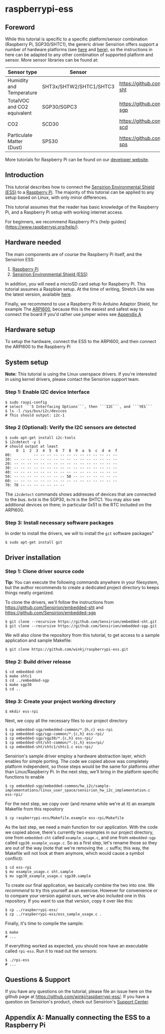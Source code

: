 # raspberrypi-ess

## Foreword

While this tutorial is specific to a specific platform/sensor combination (Raspberry Pi, SGP30/SHTC1), the generic driver Sensirion offers support a number of hardware platforms (see [here](https://github.com/Sensirion/embedded-common/tree/master/hw_i2c/sample-implementations) and [here](https://github.com/Sensirion/embedded-common/tree/master/sw_i2c/sample-implementations)), so the instructions in here can be adapted to any other combination of supported platform and sensor. More sensor libraries can be found at:

| Sensor type | Sensor | URL |
| ----------- | ------ | --- |
| Humidity and Temperature | SHT3x/SHTW2/SHTC1/SHTC3 | https://github.com/Sensirion/embedded-sht |
| TotalVOC and CO2 equivalent | SGP30/SGPC3 | https://github.com/Sensirion/embedded-sgp |
| CO2 | SCD30 | https://github.com/Sensirion/embedded-scd |
| Particulate Matter (Dust) | SPS30 | https://github.com/Sensirion/embedded-sps |

More tutorials for Raspberry Pi can be found on our [developer website](https://developer.sensirion.com/platforms/raspberry-pi/).

## Introduction

This tutorial describes how to connect the [Sensirion Environmental Shield (ESS)](https://http://developer.sensirion.com/ess) to a [Raspberry Pi](http://raspberrypi.org). The majority of this tutorial can be applied to any setup based on Linux, with only minor differences.

This tutorial assumes that the reader has basic knowledge of the Raspberry Pi, and a Raspberry Pi setup with working internet access.

For beginners, we recommend Raspberry Pi's {help guides](https://www.raspberrypi.org/help/).

## Hardware needed

The main components are of course the Raspberry Pi itself, and the Sensirion ESS:
1. [Raspberry Pi](http://raspberrypi.org)
1. [Sensirion Environmental Shield (ESS)](https://http://developer.sensirion.com/ess)

In addition, you will need a microSD card setup for Raspberry Pi. This tutorial assumes a Raspbian setup. At the time of writing, Stretch Lite was the latest version, available [here](https://www.raspberrypi.org/downloads/raspbian/).

Finally, we recommend to use a Raspberry Pi to Arduino Adaptor Shield, for example The [ARPI600](https://www.waveshare.com/arpi600.htm), because this is the easiest and safest way to connect the board If you'd rather use jumper wires see [Appendix A](#appendix-a-manually-connecting-the-ess-to-a-raspberry-pi)

## Hardware setup

To setup the hardware, connect the ESS to the ARPI600, and then connect the ARPI600 to the Raspberry Pi

## System setup

**Note:** This tutorial is using the Linux userspace drivers. If you're interested in using kernel drivers, please contact the Sensirion support team.

### Step 1: Enable I2C device Interface
```shell
$ sudo raspi-config
# select ```5 Interfacing Options```, then ```I2C```, and ```YES```
$ ls -l /sys/bus/i2c/devices
# This should output: i2c-1
```

### Step 2 (Optional): Verify the I2C sensors are detected
```shell
$ sudo apt-get install i2c-tools
$ i2cdetect -y 1
# should output at least
     0  1  2  3  4  5  6  7  8  9  a  b  c  d  e  f
00:          -- -- -- -- -- -- -- -- -- -- -- -- -- 
10: -- -- -- -- -- -- -- -- -- -- -- -- -- -- -- -- 
20: -- -- -- -- -- -- -- -- -- -- -- -- -- -- -- -- 
30: -- -- -- -- -- -- -- -- -- -- -- -- -- -- -- -- 
40: -- -- -- -- -- -- -- -- -- -- -- -- -- -- -- -- 
50: -- -- -- -- -- -- -- -- 58 -- -- -- -- -- -- -- 
60: -- -- -- -- -- -- -- -- -- -- -- -- -- -- -- -- 
70: 70 -- -- -- -- -- -- --  
```
The ```i2cdetect``` commands shows addresses of devices that are connected to the bus. ```0x58``` is the SGP30, ```0x70``` is the SHTC1. You may also see additional devices on there; in particular 0x51 is the RTC included on the ARPI600.

### Step 3: Install necessary software packages

In order to install the drivers, we will to install the ```git``` software packages"
```shell
$ sudo apt-get install git
```

## Driver installation

### Step 1: Clone driver source code

**Tip:** You can execute the following commands anywhere in your filesystem, but the author recommends to create a dedicated project directory to keeps things neatly organized.

To clone the drivers, we'll follow the instructions from https://github.com/Sensirion/embedded-sht and https://github.com/Sensirion/embedded-sgp

```shell
$ git clone --recursive https://github.com/Sensirion/embedded-sht.git
$ git clone --recursive https://github.com/Sensirion/embedded-sgp.git
```

We will also clone the repository from this tutorial, to get access to a sample application and sample Makefile:

```shell
$ git clone https://github.com/winkj/raspberrypi-ess.git
```

### Step 2: Build driver release

```shell
$ cd embedded-sht
$ make shtc1
$ cd ../embedded-sgp
$ make sgp30
$ cd ..
```

### Step 3: Create your project working directory

```shell
$ mkdir ess-rpi
```

Next, we copy all the necessary files to our project directory
```shell
$ cp embedded-sgp/embedded-common/*.{h,c} ess-rpi
$ cp embedded-sgp/sgp-common/*.{c,h} ess-rpi/
$ cp embedded-sgp/sgp30/*.{c,h} ess-rpi/
$ cp embedded-sht/sht-common/*.{c,h} ess=rpi/
$ cp embedded-sht/shtc1/shtc1.c ess-rpi/
```

Sensirion's sample driver employ a hardware abstraction layer, which enables for simple porting. The code we copied above was completely platform independent, so those steps would be the same for platforms other than Linux/Raspberry Pi. In the next step, we'll bring in the platform specific functions to enable 
```shell
$ cp embedded-sgp/embedded-common/hw_i2c/sample-implementations/linux_user_space/sensirion_hw_i2c_implementation.c ess-rpi/
```

For the next step, we copy over (and rename while we're at it) an example Makefile from this repository
```shell
$ cp raspberrypi-ess/Makefile.example ess-rpi/Makefile
```

As the last step, we need a main function for our application. With the code we copied above, there's currently two examples in our project directory, one from ```embedded-sht``` called ```example_usage.c```, and one from ```embedded-sgp``` called ```sgp30_example_usage.c```. So as a first step, let's rename those so they are out of the way (note that we're removing the ```.c``` suffix; this way, the Makefile will not look at them anymore, which would cause a symbol conflict):
```shell
$ cd ess-rpi
$ mv example_usage.c sht.sample
$ mv sgp30_example_usage.c sgp30.sample
```

To create our final application, we basically combine the two into one. We *recommend* to try this yourself as an exercise. However for convenience or to compare your version against ours, we've also included one in this repository. If you want to use that version, copy it over like this: 
```shell
$ cp ../raspberrypi-ess/
$ cp ../raspberrypi-ess/ess_sample_usage.c .
```

Finally, it's time to compile the sample:
```shell
$ make
# ...
```

If everything worked as expected, you should now have an executable called ```rpi-ess```. Run it to read out the sensors:
```shell
$ ./rpi-ess
# ...
```

## Questions & Support

If you have any questions on the tutorial, please file an issue here on the github page at https://github.com/winkj/raspberrypi-ess/. If you have a question on Sensirion's product, check out Sensirion's [Support Center](http://sensirion.com/support).

## Appendix A: Manually connecting the ESS to a Raspberry Pi
